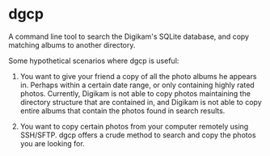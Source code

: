 dgcp
====

A command line tool to search the Digikam's SQLite database, and copy matching albums to another directory.

Some hypothetical scenarios where dgcp is useful:

1) You want to give your friend a copy of all the photo albums he appears in. Perhaps within a certain date range, or only containing highly rated photos. Currently, Digikam is not able to copy photos maintaining the directory structure that are contained in, and Digikam is not able to copy entire albums that contain the photos found in search results.

2) You want to copy certain photos from your computer remotely using SSH/SFTP. dgcp offers a crude method to search and copy the photos you are looking for.
